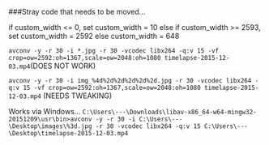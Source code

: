 ###Stray code that needs to be moved...

if custom_width <= 0, set custom_width = 10
else if custom_width >= 2593, set custom_width = 2592
else custom_width = 648

```avconv -y -r 30 -i *.jpg -r 30 -vcodec libx264 -q:v 15 -vf crop=ow=2592:oh=1367,scale=ow=2048:oh=1080 timelapse-2015-12-03.mp4```(DOES NOT WORK)

```avconv -y -r 30 -i img_%4d%2d%2d%2d%2d%2d.jpg -r 30 -vcodec libx264 -q:v 15 -vf crop=ow=2592:oh=1367,scale=ow=2048:oh=1080 timelapse-2015-12-03.mp4``` (NEEDS TWEAKING)

Works via Windows... ```C:\Users\---\Downloads\libav-x86_64-w64-mingw32-20151209\usr\bin>avconv -y -r 30 -i C:\Users\---\Desktop\images\%3d.jpg -r 30 -vcodec libx264 -q:v 15 C:\Users\---\Desktop\timelapse-2015-12-03.mp4```
